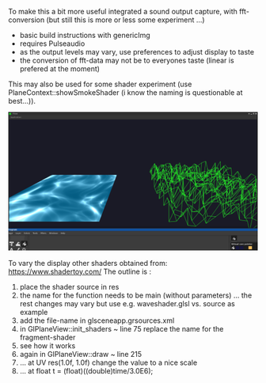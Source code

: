 To make this a bit more useful integrated a sound output capture,
with fft-conversion (but still this is more or less some experiment ...)

- basic build instructions with genericImg
- requires Pulseaudio
- as the output levels may vary, use preferences to adjust display to taste
- the conversion of fft-data may not be to everyones taste (linear is prefered at the moment)

This may also be used for some shader experiment
(use PlaneContext::showSmokeShader (i know the naming is questionable at best...)).

![glscene](glscene.png "glscene")

To vary the display other shaders obtained from:
https://www.shadertoy.com/
The outline is :
1. place the shader source in res
4. the name for the function needs to be main (without parameters)
     ... the rest changes may vary but use e.g. waveshader.glsl vs. source as example
2. add the file-name in glsceneapp.grsources.xml
3. in GlPlaneView::init_shaders ~ line 75 replace the name for the fragment-shader
5. see how it works
6. again in GlPlaneView::draw ~ line 215
7.   ... at  UV res(1.0f, 1.0f) change the value to a nice scale
8.   ... at  float t = (float)((double)time/3.0E6);


